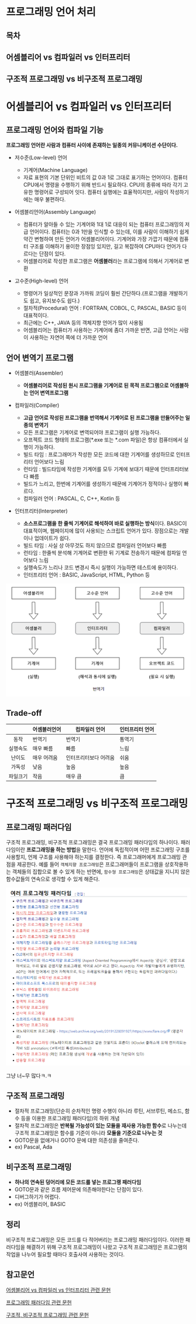 # 프로그래밍 언어 처리
## 목차
## 어셈블리어 vs 컴파일러 vs 인터프리터
## 구조적 프로그래밍 vs 비구조적 프로그래밍


# 어셈블리어 vs 컴파일러 vs 인터프리터
## 프로그래밍 언어와 컴파일 기능
**프로그래밍 언어란 사람과 컴퓨터 사이에 존재하는 일종의 커뮤니케이션 수단이다.**

- 저수준(Low-level) 언어
  - 기계어(Machine Language)
  - 자료 표현의 기본 단위인 비트의 값 0과 1로 그대로 표기하는 언어이다. 컴퓨터 CPU에서 명령을 수행하기 위해 반드시 필요하다. CPU의 종류에 따라 각기 고유한 명령어로 구성되어 잇다. 컴퓨터 실행에는 효율적이지만, 사람이 작성하기에는 매우 불편하다.

- 어셈블리언어(Assembly Language)
  - 컴퓨터가 알아들 수 있는 기계어와 1대 1로 대응이 되는 컴퓨터 프로그래밍의 저급 언어이다. 컴퓨터는 0과 1만을 인식할 수 있는데, 이를 사람이 이해하기 쉽게 약간 변형하여 만든 언어가 어셈블리어이다. 기계어와 가장 가깝기 때문에 컴퓨터 구조를 이해하기 용이한 장점잉 있지만, 길고 복잡하여 CPU마다 언어가 다르다는 단점이 있다.
  - 어셈블리어로 작성한 프로그램은 **어셈블러**라는 프로그램에 의해서 기계어로 변환

- 고수준(High-level) 언어
  - 명령어가 일상적인 문장과 가까워 코딩이 훨씬 간단하다.(프로그램을 개발하기도 쉽고, 유지보수도 쉽다.)
  - 절차적(Procedural) 언어 : FORTRAN, COBOL, C, PASCAL, BASIC 등이 대표적이다.
  - 최근에는 C++, JAVA 등의 객체지향 언어가 많이 사용됨
  - 어셈블리어는 컴퓨터가 사용하는 기계어에 좀더 가까운 반면, 고급 언어는 사람이 사용하는 자연어 쪽에 더 가까운 언어

## 언어 변역기 프로그램
- 어셈블러(Assembler)
  - **어셈블리어로 작성된 원시 프로그램을 기계어로 된 목적 프로그램으로 어셈블하는 언어 변역프로그램**

- 컴파일러(Compiler)
  - **고급 언어로 작성된 프로그램을 번역해서 기계어로 된 프로그램을 만들어주는 일종의 변역기**
  - 모든 프로그램은 기계어로 변역되어야 프로그램이 실행 가능하다.
  - 오프젝트 코드 형태의 프로그램(*.exe 또는 *.com 파일)은 항상 컴퓨터에서 실행이 가능하다.
  - 빌드 타임 : 프로그래머가 작성한 모든 코드에 대한 기계어를 생성하므로 인터프리터 언어보다 느림
  - 런타임 : 빌드타임에 작성한 기계어를 모두 기계에 보대기 때문에 인터프리터보다 빠름
  - 빌드가 느리고, 한번에 기계어를 생성하기 때문에 기계어가 정적이나 실행이 빠르다.
  - 컴파일러 언어 : PASCAL, C, C++, Kotlin 등

- 인터프리터(Interpreter)
  - **소스프로그램을 한 줄씩 기계어로 해석하여 바로 실행하는 방식**이다. BASIC이 대표적이며, 웹페이지에 많이 사용되는 스크립트 언어가 있다. 장점으로는 개발이나 업데이트가 쉽다.
  - 빌드 타임 : 사실 상 아무것도 하지 않으므로 컴파일러 언어보다 빠름
  - 런타임 : 한줄씩 분석해 기계어로 변환한 뒤 기계로 전송하기 때문에 컴파일 언어보다 느림
  - 실행속도가 느리나 코드 변경시 즉시 실행이 가능하면 테스트에 용이하다.
  - 인터프리터 언어 : BASIC, JavaScript, HTML, Python 등

![어셈블러, 인터프리터, 컴파일러 동작과정](asset/language_tradeoff.PNG)

## Trade-off
|       | 어셈블러언어 | 컴파일러 언어  | 인터프리터 언어  |
|:-----:|------|---|---|
| 동작  |   번역기  | 번역기  | 통역기 |
| 실행속도   |   매우 빠름  | 빠름  | 느림  |
| 난이도  | 매우 어려움 | 인터프리터보다 어려움  | 쉬움  |
| 가독성 | 낮음  | 높음  | 높음  |
| 파일크기 |  작음 | 매우 큼  | 큼  |



# 구조적 프로그래밍 vs 비구조적 프로그래밍
## 프로그래밍 패러다임
구조적 프로그래밍, 비구조적 프로그래밍은 결국 프로그래밍 패러다임의 하나이다.
패러다임이란 **프로그래밍을 하는 방법**을 말한다.
언어에 독립적이며 어떤 프로그래밍 구조를 사용할지, 언제 구조를 사용해야 하는지를 결정한다. 즉 프로그래머에게 프로그래밍 관점을 제공한다.
예를 들어 `객체지향 프로그래밍`은 프로그래머들이 프로그램을 상호작용하는 객체들의 집합으로 볼 수 있게 하는 반면에, `함수형 프로그래밍`은 상태값을 지니지 않은 함수값들의 연속으로 생각할 수 있게 해준다.

![여러 프로그래밍 패러다임](asset/program.PNG)

그냥 너~무 많다ㅋ.ㅋ

## 구조적 프로그래밍
- 절차적 프로그래밍(단순히 순차적인 명령 수행이 아니라 루틴, 서브루틴, 메소드, 함수 등을 이용한 프로그래밍 패러다임)의 하위 개념
-  절차적 프로그래밍은 **반복될 가능성이 있는 모듈을 재사용 가능한 함수**로 나누는데 구조적 프로그래밍은 함수를 기준이 아니라 **모듈을 기준으로 나누는 것**
- GOTO문을 없애거나 GOTO 문에 대한 의존성을 줄여준다.
- ex) Pascal, Ada



## 비구조적 프로그래밍
- **하나의 연속된 덩어리에 모든 코드를 넣는 프로그랭 패러다임**
- GOTO문과 같은 흐름 제어문에 의존해야한다는 단점이 있다.
- 디버그하기가 어렵다.
- ex) 어셈블리어, BASIC

## 정리
비구조적 프로그래밍은 모든 코드를 다 적어버리는 프로그래밍 패러다임이다. 이러한 패러다임을 해결하기 위해 구조적 프로그래밍이 나왔고 구조적 프로그래밍은 프로그램의 작업을 나누어 필요할 때마다 호출사여 사용하는 것이다.





## 참고문언
[어셈블리어 vs 컴파일러 vs 인터프리터 관련 문헌](https://cozy-dandelion.tistory.com/17)

[프로그래밍 패러다임 관련 문헌](https://ko.wikipedia.org/wiki/%ED%94%84%EB%A1%9C%EA%B7%B8%EB%9E%98%EB%B0%8D_%ED%8C%A8%EB%9F%AC%EB%8B%A4%EC%9E%84)

[구조적, 비구조적 프로그래밍 관련 문헌](https://ko.wikipedia.org/wiki/%EA%B5%AC%EC%A1%B0%EC%A0%81_%ED%94%84%EB%A1%9C%EA%B7%B8%EB%9E%98%EB%B0%8D)

